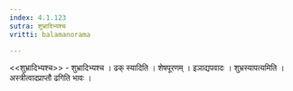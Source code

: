 ```yaml
---
index: 4.1.123
sutra: शुभ्रादिभ्यश्च
vritti: balamanorama

---
```

<<शुभ्रादिभ्यश्च>> - शुभ्रादिभ्यश्च । ढक् स्यादिति । शेषपूरणम् । इञाद्यपवादः । शुभ्रस्यापत्यमिति । अस्त्रीत्वादप्राप्तौ ढगिति भावः । 